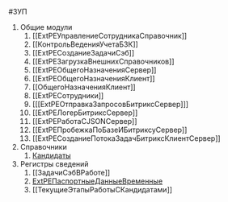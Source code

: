 
#ЗУП

1. Общие модули
	1. [[ExtPEУправлениеСотрудникаСправочник]]
	2. [[КонтрольВеденияУчетаБЗК]]
	3. [[ExtPEСозданиеЗадачиСэб]]
	4. [[ExtPEЗагрузкаВнешнихСправочников]]
	5. [[ExtPEОбщегоНазначенияСервер]]
	6. [[ExtPEОбщегоНазначенияКлиент]]
	7. [[ОбщегоНазначенияКлиент]]
	8. [[ExtPEСотрудники]]
	9. [[[ExtPEОтправкаЗапросовБитриксСервер]]]
	10. [[ExtPEЛогерБитриксСервер]]
	11. [[ExtPEРаботаСJSONСервер]]
	12. [[ExtPEПробежкаПоБазеИБитриксуСервер]]
	13. [[ExtPEСозданиеПотокаЗадачБитриксКлиентСервер]]
2. Справочники
	1. [Кандидаты](Кандидаты.md)
3. Регистры сведений
	1. [[ЗадачиСэбВРаботе]]
	2. [ExtPEПаспортныеДанныеВременные](ExtPEПаспортныеДанныеВременные.md)
	3. [[ТекущиеЭтапыРаботыСКандидатами]]